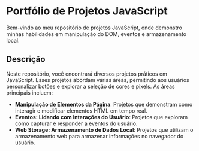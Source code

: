 # Portfólio de Projetos JavaScript

Bem-vindo ao meu repositório de projetos JavaScript, onde demonstro minhas habilidades em manipulação do DOM, eventos e armazenamento local.

## Descrição

Neste repositório, você encontrará diversos projetos práticos em JavaScript. Esses projetos abordam várias áreas, permitindo aos usuários personalizar botões e explorar a seleção de cores e pixels. As áreas principais incluem:

- **Manipulação de Elementos da Página**: Projetos que demonstram como interagir e modificar elementos HTML em tempo real.
- **Eventos: Lidando com Interações do Usuário**: Projetos que exploram como capturar e responder a eventos do usuário.
- **Web Storage: Armazenamento de Dados Local**: Projetos que utilizam o armazenamento web para armazenar informações no navegador do usuário.

